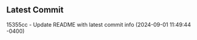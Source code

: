 
## Latest Commit
15355cc - Update README with latest commit info (2024-09-01 11:49:44 -0400) <Yunxi-Zhou>
